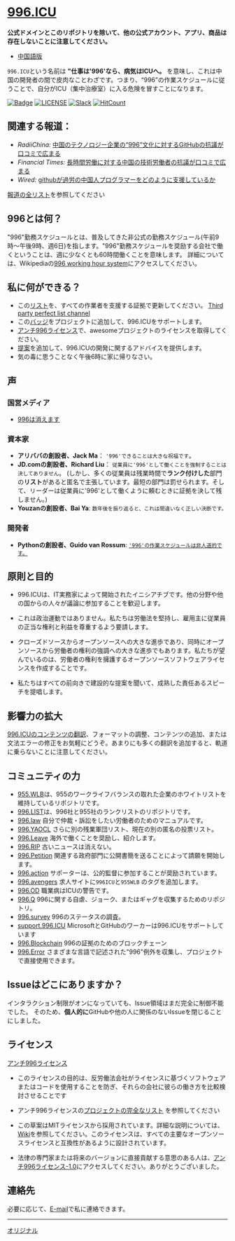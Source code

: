 [996.ICU](https://996.icu/#/en_US)
=======
**公式ドメインとこのリポジトリを除いて、他の公式アカウント、アプリ、商品は存在しないことに注意してください。**

* [中国語版](./README_CN.md)

`996.ICU`という名前は **"仕事は'996'なら、病気はICUへ。** を意味し、これは中国の開発者の間で皮肉なことわざです。つまり、“996”の作業スケジュールに従うことで、自分がICU（集中治療室）に入る危険を冒すことになります。

[![Badge](https://img.shields.io/badge/link-996.icu-%23FF4D5B.svg?style=flat-square)](https://996.icu/#/en_US)
[![LICENSE](https://img.shields.io/badge/license-Anti%20996-blue.svg?style=flat-square)](https://github.com/996icu/996.ICU/blob/master/LICENSE)
[![Slack](https://img.shields.io/badge/slack-996icu-green.svg?style=flat-square)](https://join.slack.com/t/996icu/shared_invite/enQtNjI0MjEzMTUxNDI0LTkyMGViNmJiZjYwOWVlNzQ3NmQ4NTQyMDRiZTNmOWFkMzYxZWNmZGI0NDA4MWIwOGVhOThhMzc3NGQyMDBhZDc)
[![HitCount](http://hits.dwyl.io/996icu/996.ICU.svg)](http://hits.dwyl.io/996icu/996.ICU)


関連する報道：
---
* *RadiiChina:* [中国のテクノロジー企業の“996”文化に対するGitHubの抗議が口コミで広まる](https://radiichina.com/github-protest-chinese-tech-996/)
* *Financial Times:*  [長時間労働に対する中国の技術労働者の抗議が口コミで広まる](https://www.ft.com/content/72754638-55d1-11e9-91f9-b6515a54c5b1)
* *Wired:* [githubが過労の中国人プログラマーをどのように支援しているか](https://www.wired.com/story/how-github-helping-overworked-chinese-programmers/)

[報道の全リスト](externals/news_EN.md)を参照してください



996とは何？
---

"996"勤務スケジュールとは、普及してきた非公式の勤務スケジュール(午前9時〜午後9時、週6日)を指します。"996"勤務スケジュールを奨励する会社で働くということは、週に少なくとも60時間働くことを意味します。
詳細については、Wikipediaの[996 working hour system](https://en.wikipedia.org/wiki/996_working_hour_system)にアクセスしてください。


私に何ができる？
---

- この[リスト](blacklist/README.md)を、すべての作業者を支援する証拠で更新してください。  [Third party perfect list channel](https://www.996action.com/index.php/889799)
- この[バッジ](externals/instruction.md)をプロジェクトに追加して、996.ICUをサポートします。
- [アンチ996ライセンス](LICENSE)で、awesomeプロジェクトのライセンスを取得してください。
- [提案](proposal/README.md)を追加して、996.ICUの開発に関するアドバイスを提供します。
- 気の毒に思うことなく午後6時に家に帰りなさい。


声
---

### 国営メディア
- [996は消えます](http://www.xinhuanet.com/politics/2019-04/15/c_1124370790.htm)


### 資本家
- **アリババの創設者、Jack Ma**： `'996'できることは大きな祝福です`。
- **JD.comの創設者、Richard Liu**： `従業員に'996'として働くことを強制することは決してありません`。
(しかし、多くの従業員は残業時間で**ランク付けした**部門の**リスト**があると匿名で主張しています。最短の部門は罰せられます。そして、リーダーは従業員に'996'として働くように頼むときに証拠を決して残しません。)
- **Youzanの創設者、Bai Ya**: `数年後を振り返ると、これは間違いなく正しい決断です。`

### 開発者
- **Pythonの創設者、Guido van Rossum**: [`'996'の作業スケジュールは非人道的です。`](https://twitter.com/gvanrossum/status/1111628076801236993)


原則と目的
---

* 996.ICUは、IT実務家によって開始されたイニシアチブです。他の分野や他の国からの人々が議論に参加することを歓迎します。

* これは政治運動ではありません。私たちは労働法を堅持し、雇用主に従業員の正当な権利と利益を尊重するよう要請します。

* クローズドソースからオープンソースへの大きな進歩であり、同時にオープンソースから労働者の権利の強調への大きな進歩でもあります。私たちが望んでいるのは、労働者の権利を擁護するオープンソースソフトウェアライセンスを作成することです。

* 私たちはすべての前向きで建設的な提案を聞いて、成熟した責任あるスピーチを提唱します。


影響力の拡大
---

[996.ICUのコンテンツの翻訳](i18n/README.md)、フォーマットの調整、コンテンツの追加、または文法エラーの修正をお気軽にどうぞ。あまりにも多くの翻訳を追加すると、軌道に乗らないことに注意してください。

コミュニティの力
---

 - [955.WLB](https://github.com/formulahendry/955.WLB)は、955のワークライフバランスの取れた企業のホワイトリストを維持しているリポジトリです。
 - [996.LIST](https://github.com/fengT-T/996_list)は、996社と955社のランクリストのリポジトリです。
 - [996.law](https://github.com/CPdogson/996.law) 自分で仲裁・訴訟をしたい労働者のためのマニュアルです。
 - [996.YAOCL](https://github.com/boycott996/yaocl) さらに別の残業軍団リスト、現在の別の匿名の投票リスト。
 - [996.Leave](https://github.com/623637646/996.Leave) 海外で働くことを奨励し、紹介します。
 - [996.RIP](https://996.rip) 古いニュースは消えない。
 - [996.Petition](https://github.com/xokctah/996.petition) 関連する政府部門に公開書簡を送ることによって請願を開始します。
 - [996.action](https://github.com/CPdogson/996action) サポーターは、公的監督に参加することが奨励されています。
 - [996.avengers](https://github.com/996-icu-avengers/Natasha) 求人サイトに`996ICU`と`955WLB` のタグを追加します。
 - [996.OD](https://github.com/zheolong/996.OD.git) 職業病はICUの警告です。
 - [996.Q](https://github.com/alexddhuang/996.Q) 996に関する自虐、ジョーク、またはギャグを収集するためのリポジトリ。
 - [996.survey](https://github.com/0594mazhiyuan/996.survey) 996のステータスの調査。
 - [support.996.ICU](https://github.com/msworkers/support.996.ICU) MicrosoftとGitHubのワーカーは996.ICUをサポートしています
 - [996.Blockchain](https://github.com/996BC/996.Blockchain) 996の証拠のためのブロックチェーン
 - [996.Error](https://github.com/MagicLu550/996Error) さまざまな言語で記述された"996"例外を収集し、プロジェクトで直接使用できます。

Issueはどこにありますか？
---

インタラクション制限がオンになっていても、Issue領域はまだ完全に制御不能でした。
そのため、**個人的に**GitHubや他の人に関係のないIssueを閉じることにしました。


ライセンス
---

[アンチ996ライセンス](LICENSE)

 - このライセンスの目的は、反労働法会社がライセンスに基づくソフトウェアまたはコードを使用することを防ぎ、それらの会社に彼らの働き方を比較検討させることです
 - アンチ996ライセンスの[プロジェクトの完全なリスト](awesomelist/README.md) を参照してください

 - この草案はMITライセンスから採用されています。詳細な説明については、[Wiki](https://github.com/kattgu7/996-License-Draft/wiki)を参照してください。このライセンスは、すべての主要なオープンソースライセンスと互換性があるように設計されています。
 - 法律の専門家または将来のバージョンに直接貢献する意思のある人は、[アンチ996ライセンス-1.0](https://github.com/kattgu7/996-License-Draft)にアクセスしてください。ありがとうございました。

連絡先
---

必要に応じて、[E-mail](mailto:996icu.repo@gmail.com)で私に連絡できます。

---
[オリジナル](https://github.com/996icu/996.ICU/blob/master/README.md)
